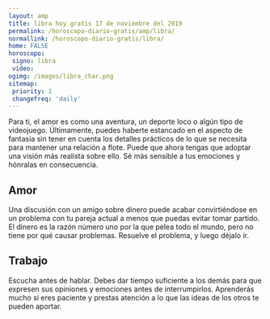 ```yaml
---
layout: amp
title: libra hoy gratis 17 de noviembre del 2019 
permalink: /horoscopo-diario-gratis/amp/libra/
normallink: /horoscopo-diario-gratis/libra/
home: FALSE
horoscopo:
 signo: libra
 video:  
ogimg: /images/libra_char.png
sitemap:
 priority: 1
 changefreq: 'daily'
---
```



Para ti, el amor es como una aventura, un deporte loco o algún tipo de videojuego. Últimamente, puedes haberte estancado en el aspecto de fantasía sin tener en cuenta los detalles prácticos de lo que se necesita para mantener una relación a flote. Puede que ahora tengas que adoptar una visión más realista sobre ello. Sé más sensible a tus emociones y hónralas en consecuencia.

## Amor

Una discusión con un amigo sobre dinero puede acabar convirtiéndose en un problema con tu pareja actual a menos que puedas evitar tomar partido. El dinero es la razón número uno por la que pelea todo el mundo, pero no tiene por qué causar problemas. Resuelve el problema, y luego déjalo ir.

## Trabajo

Escucha antes de hablar. Debes dar tiempo suficiente a los demás para que expresen sus opiniones y emociones antes de interrumpirlos. Aprenderás mucho si eres paciente y prestas atención a lo que las ideas de los otros te pueden aportar.